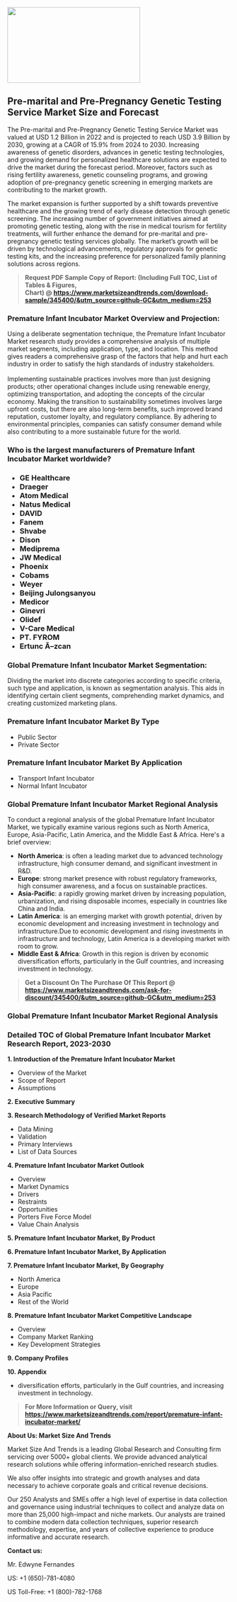 <p><img class="alignnone size-medium wp-image-20088" src="https://ffe5etoiles.com/wp-content/uploads/2024/12/MST1-300x171.png" alt="" width="300" height="171" /></p><h2>Pre-marital and Pre-Pregnancy Genetic Testing Service Market Size and Forecast</h2><p>The Pre-marital and Pre-Pregnancy Genetic Testing Service Market was valued at USD 1.2 Billion in 2022 and is projected to reach USD 3.9 Billion by 2030, growing at a CAGR of 15.9% from 2024 to 2030. Increasing awareness of genetic disorders, advances in genetic testing technologies, and growing demand for personalized healthcare solutions are expected to drive the market during the forecast period. Moreover, factors such as rising fertility awareness, genetic counseling programs, and growing adoption of pre-pregnancy genetic screening in emerging markets are contributing to the market growth.</p><p>The market expansion is further supported by a shift towards preventive healthcare and the growing trend of early disease detection through genetic screening. The increasing number of government initiatives aimed at promoting genetic testing, along with the rise in medical tourism for fertility treatments, will further enhance the demand for pre-marital and pre-pregnancy genetic testing services globally. The market’s growth will be driven by technological advancements, regulatory approvals for genetic testing kits, and the increasing preference for personalized family planning solutions across regions.</p></p><blockquote id="" class=""><strong>Request PDF Sample Copy of Report: (Including Full TOC, List of Tables &amp; Figures, Chart)&nbsp;@&nbsp;<strong><a href="https://www.marketsizeandtrends.com/download-sample/345400/&utm_source=github-GC&utm_medium=253" target="_blank">https://www.marketsizeandtrends.com/download-sample/345400/&utm_source=github-GC&utm_medium=253</a></strong></strong></blockquote><h3 id="" class="">Premature Infant Incubator Market&nbsp;Overview and Projection:</h3><p id="" class="">Using a deliberate segmentation technique, the Premature Infant Incubator Market research study provides a comprehensive analysis of multiple market segments, including application, type, and location. This method gives readers a comprehensive grasp of the factors that help and hurt each industry in order to satisfy the high standards of industry stakeholders. <br /> <br />Implementing sustainable practices involves more than just designing products; other operational changes include using renewable energy, optimizing transportation, and adopting the concepts of the circular economy. Making the transition to sustainability sometimes involves large upfront costs, but there are also long-term benefits, such improved brand reputation, customer loyalty, and regulatory compliance. By adhering to environmental principles, companies can satisfy consumer demand while also contributing to a more sustainable future for the world.</p><h3 id="" class="">Who is the largest manufacturers of&nbsp;Premature Infant Incubator Market worldwide?</h3><h3 class=""><p><ul><li>GE Healthcare </li><li> Draeger </li><li> Atom Medical </li><li> Natus Medical </li><li> DAVID </li><li> Fanem </li><li> Shvabe </li><li> Dison </li><li> Mediprema </li><li> JW Medical </li><li> Phoenix </li><li> Cobams </li><li> Weyer </li><li> Beijing Julongsanyou </li><li> Medicor </li><li> Ginevri </li><li> Olidef </li><li> V-Care Medical </li><li> PT. FYROM </li><li> Ertunc Ã–zcan</li></ul></p></h3><h3 id="" class="">Global&nbsp;Premature Infant Incubator Market Segmentation:</h3><p id="" class="">Dividing the market into discrete categories according to specific criteria, such type and application, is known as segmentation analysis. This aids in identifying certain client segments, comprehending market dynamics, and creating customized marketing plans.</p><h3 id="" class="">Premature Infant Incubator Market&nbsp;By Type</h3><p><p><ul><li>Public Sector</li><li> Private Sector</p></li></ul></p></p><h3 id="" class="">Premature Infant Incubator Market&nbsp;By Application</h3><p class=""><p><ul><li>Transport Infant Incubator</li><li> Normal Infant Incubator</li></ul></p></p><h3 id="" class="">Global Premature Infant Incubator Market Regional Analysis</h3><p id="" class="">To conduct a regional analysis of the global Premature Infant Incubator Market, we typically examine various regions such as North America, Europe, Asia-Pacific, Latin America, and the Middle East &amp; Africa. Here's a brief overview:</p><ul><li><strong>North America</strong>: is often a leading market due to advanced technology infrastructure, high consumer demand, and significant investment in R&amp;D.</li><li><strong>Europe</strong>: strong market presence with robust regulatory frameworks, high consumer awareness, and a focus on sustainable practices.</li><li><strong>Asia-Pacific</strong>: a rapidly growing market driven by increasing population, urbanization, and rising disposable incomes, especially in countries like China and India.</li><li><strong>Latin America</strong>: is an emerging market with growth potential, driven by economic development and increasing investment in technology and infrastructure.Due to economic development and rising investments in infrastructure and technology, Latin America is a developing market with room to grow.</li><li><strong>Middle East &amp; Africa</strong>: Growth in this region is driven by economic diversification efforts, particularly in the Gulf countries, and increasing investment in technology.</li></ul><blockquote id="" class=""><strong>Get a Discount On The Purchase Of This Report @ <strong><a href="https://www.marketsizeandtrends.com/ask-for-discount/345400/&utm_source=github-GC&utm_medium=253" target="_blank">https://www.marketsizeandtrends.com/ask-for-discount/345400/&utm_source=github-GC&utm_medium=253</a></strong></strong></blockquote><h3 id="" class="">Global Premature Infant Incubator Market Regional Analysis</h3><h3 id="" class="">Detailed TOC of Global Premature Infant Incubator Market Research Report, 2023-2030</h3><p id="" class=""><strong>1. Introduction of the Premature Infant Incubator Market</strong></p><ul><li>Overview of the Market</li><li>Scope of Report</li><li>Assumptions</li></ul><p id="" class=""><strong>2. Executive Summary</strong></p><p id="" class=""><strong>3. Research Methodology of Verified Market Reports</strong></p><ul><li>Data Mining</li><li>Validation</li><li>Primary Interviews</li><li>List of Data Sources</li></ul><p id="" class=""><strong>4. Premature Infant Incubator Market Outlook</strong></p><ul><li>Overview</li><li>Market Dynamics</li><li>Drivers</li><li>Restraints</li><li>Opportunities</li><li>Porters Five Force Model</li><li>Value Chain Analysis</li></ul><p id="" class=""><strong>5. Premature Infant Incubator Market, By Product</strong></p><p id="" class=""><strong>6. Premature Infant Incubator Market, By Application</strong></p><p id="" class=""><strong>7. Premature Infant Incubator Market, By Geography</strong></p><ul><li>North America</li><li>Europe</li><li>Asia Pacific</li><li>Rest of the World</li></ul><p id="" class=""><strong>8. Premature Infant Incubator Market Competitive Landscape</strong></p><ul><li>Overview</li><li>Company Market Ranking</li><li>Key Development Strategies</li></ul><p id="" class=""><strong>9. Company Profiles</strong></p><p id="" class=""><strong>10. Appendix</strong></p><ul><li>diversification efforts, particularly in the Gulf countries, and increasing investment in technology.</li></ul><blockquote id="" class=""><strong>For More Information or Query, visit <strong><strong><a href="https://www.marketsizeandtrends.com/report/premature-infant-incubator-market/" target="_blank">https://www.marketsizeandtrends.com/report/premature-infant-incubator-market/</a></strong></strong></strong></blockquote><p id="" class=""><strong>About Us: Market Size And Trends</strong></p><p id="" class="">Market Size And Trends is a leading Global Research and Consulting firm servicing over 5000+ global clients. We provide advanced analytical research solutions while offering information-enriched research studies.</p><p id="" class="">We also offer insights into strategic and growth analyses and data necessary to achieve corporate goals and critical revenue decisions.</p><p id="" class="">Our 250 Analysts and SMEs offer a high level of expertise in data collection and governance using industrial techniques to collect and analyze data on more than 25,000 high-impact and niche markets. Our analysts are trained to combine modern data collection techniques, superior research methodology, expertise, and years of collective experience to produce informative and accurate research.</p><p id="" class=""><strong>Contact us:</strong></p><p id="" class="">Mr. Edwyne Fernandes</p><p id="" class="">US: +1 (650)-781-4080</p><p id="" class="">US Toll-Free: +1 (800)-782-1768</p>
